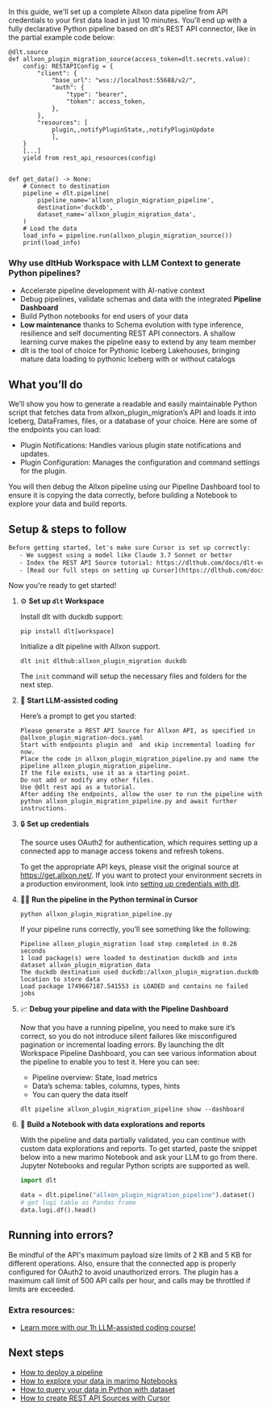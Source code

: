 In this guide, we'll set up a complete Allxon data pipeline from API credentials to your first data load in just 10 minutes. You'll end up with a fully declarative Python pipeline based on dlt's REST API connector, like in the partial example code below:

```python-outcome
@dlt.source
def allxon_plugin_migration_source(access_token=dlt.secrets.value):
    config: RESTAPIConfig = {
        "client": {
            "base_url": "wss://localhost:55688/v2/",
            "auth": {
                "type": "bearer",
                "token": access_token,
            },
        },
        "resources": [
            plugin,,notifyPluginState,,notifyPluginUpdate
            ],
    }
    [...]
    yield from rest_api_resources(config)


def get_data() -> None:
    # Connect to destination
    pipeline = dlt.pipeline(
        pipeline_name='allxon_plugin_migration_pipeline',
        destination='duckdb',
        dataset_name='allxon_plugin_migration_data', 
    )
    # Load the data
    load_info = pipeline.run(allxon_plugin_migration_source())
    print(load_info) 
```

### Why use dltHub Workspace with LLM Context to generate Python pipelines?

- Accelerate pipeline development with AI-native context
- Debug pipelines, validate schemas and data with the integrated **Pipeline Dashboard**
- Build Python notebooks for end users of your data
- **Low maintenance** thanks to Schema evolution with type inference, resilience and self documenting REST API connectors. A shallow learning curve makes the pipeline easy to extend by any team member
- dlt is the tool of choice for Pythonic Iceberg Lakehouses, bringing mature data loading to pythonic Iceberg with or without catalogs

## What you’ll do

We’ll show you how to generate a readable and easily maintainable Python script that fetches data from allxon_plugin_migration’s API and loads it into Iceberg, DataFrames, files, or a database of your choice. Here are some of the endpoints you can load:

- Plugin Notifications: Handles various plugin state notifications and updates.
- Plugin Configuration: Manages the configuration and command settings for the plugin.

You will then debug the Allxon pipeline using our Pipeline Dashboard tool to ensure it is copying the data correctly, before building a Notebook to explore your data and build reports.

## Setup & steps to follow

```default
Before getting started, let's make sure Cursor is set up correctly:
   - We suggest using a model like Claude 3.7 Sonnet or better
   - Index the REST API Source tutorial: https://dlthub.com/docs/dlt-ecosystem/verified-sources/rest_api/ and add it to context as **@dlt rest api**
   - [Read our full steps on setting up Cursor](https://dlthub.com/docs/dlt-ecosystem/llm-tooling/cursor-restapi#23-configuring-cursor-with-documentation)
```

Now you're ready to get started!

1. ⚙️ **Set up `dlt` Workspace**
    
    Install dlt with duckdb support:
    ```shell
    pip install dlt[workspace]
    ```

    Initialize a dlt pipeline with Allxon support.
    ```shell
    dlt init dlthub:allxon_plugin_migration duckdb
    ```

    The `init` command will setup the necessary files and folders for the next step.
    
2. 🤠 **Start LLM-assisted coding**
    
    Here’s a prompt to get you started:
    
    ```prompt
    Please generate a REST API Source for Allxon API, as specified in @allxon_plugin_migration-docs.yaml 
    Start with endpoints plugin and  and skip incremental loading for now. 
    Place the code in allxon_plugin_migration_pipeline.py and name the pipeline allxon_plugin_migration_pipeline. 
    If the file exists, use it as a starting point. 
    Do not add or modify any other files. 
    Use @dlt rest api as a tutorial. 
    After adding the endpoints, allow the user to run the pipeline with python allxon_plugin_migration_pipeline.py and await further instructions.
    ```

    
3. 🔒 **Set up credentials** 
    
    The source uses OAuth2 for authentication, which requires setting up a connected app to manage access tokens and refresh tokens.
    
    To get the appropriate API keys, please visit the original source at https://get.allxon.net/.
    If you want to protect your environment secrets in a production environment, look into [setting up credentials with dlt](https://dlthub.com/docs/walkthroughs/add_credentials).
    
4. 🏃‍♀️ **Run the pipeline in the Python terminal in Cursor**
    
    ```shell
    python allxon_plugin_migration_pipeline.py
    ```
    
    If your pipeline runs correctly, you’ll see something like the following:
    
    ```shell
    Pipeline allxon_plugin_migration load step completed in 0.26 seconds
    1 load package(s) were loaded to destination duckdb and into dataset allxon_plugin_migration_data
    The duckdb destination used duckdb:/allxon_plugin_migration.duckdb location to store data
    Load package 1749667187.541553 is LOADED and contains no failed jobs
    ```
    
5. 📈 **Debug your pipeline and data with the Pipeline Dashboard**

    Now that you have a running pipeline, you need to make sure it’s correct, so you do not introduce silent failures like misconfigured pagination or incremental loading errors. By launching the dlt Workspace Pipeline Dashboard, you can see various information about the pipeline to enable you to test it. Here you can see:
    - Pipeline overview: State, load metrics
    - Data’s schema: tables, columns, types, hints
    - You can query the data itself
    
    ```shell
    dlt pipeline allxon_plugin_migration_pipeline show --dashboard
    ```
    
6. 🐍 **Build a Notebook with data explorations and reports**

    With the pipeline and data partially validated, you can continue with custom data explorations and reports. To get started, paste the snippet below into a new marimo Notebook and ask your LLM to go from there. Jupyter Notebooks and regular Python scripts are supported as well.

    
    ```python
    import dlt

   data = dlt.pipeline("allxon_plugin_migration_pipeline").dataset()
   # get lugi table as Pandas frame
   data.lugi.df().head()
    ```

## Running into errors?

Be mindful of the API's maximum payload size limits of 2 KB and 5 KB for different operations. Also, ensure that the connected app is properly configured for OAuth2 to avoid unauthorized errors. The plugin has a maximum call limit of 500 API calls per hour, and calls may be throttled if limits are exceeded.

### Extra resources:

- [Learn more with our 1h LLM-assisted coding course!](https://www.youtube.com/watch?v=GGid70rnJuM)

## Next steps

- [How to deploy a pipeline](https://dlthub.com/docs/walkthroughs/deploy-a-pipeline)
- [How to explore your data in marimo Notebooks](https://dlthub.com/docs/general-usage/dataset-access/marimo)
- [How to query your data in Python with dataset](https://dlthub.com/docs/general-usage/dataset-access/dataset)
- [How to create REST API Sources with Cursor](https://dlthub.com/docs/dlt-ecosystem/llm-tooling/cursor-restapi)